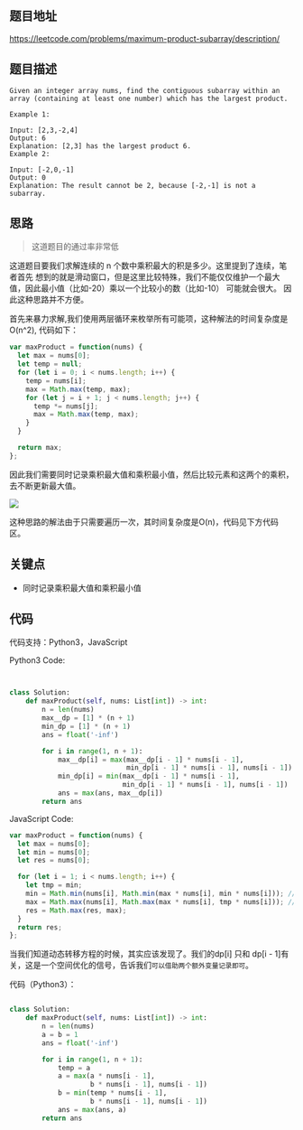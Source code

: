 ## 题目地址

https://leetcode.com/problems/maximum-product-subarray/description/

## 题目描述

```
Given an integer array nums, find the contiguous subarray within an array (containing at least one number) which has the largest product.

Example 1:

Input: [2,3,-2,4]
Output: 6
Explanation: [2,3] has the largest product 6.
Example 2:

Input: [-2,0,-1]
Output: 0
Explanation: The result cannot be 2, because [-2,-1] is not a subarray.

```

## 思路

> 这道题目的通过率非常低

这道题目要我们求解连续的 n 个数中乘积最大的积是多少。这里提到了连续，笔者首先
想到的就是滑动窗口，但是这里比较特殊，我们不能仅仅维护一个最大值，因此最小值（比如-20）乘以一个比较小的数（比如-10）
可能就会很大。 因此这种思路并不方便。

首先来暴力求解,我们使用两层循环来枚举所有可能项，这种解法的时间复杂度是O(n^2), 代码如下：

```js
var maxProduct = function(nums) {
  let max = nums[0];
  let temp = null;
  for (let i = 0; i < nums.length; i++) {
    temp = nums[i];
    max = Math.max(temp, max);
    for (let j = i + 1; j < nums.length; j++) {
      temp *= nums[j];
      max = Math.max(temp, max);
    }
  }

  return max;
};
```

因此我们需要同时记录乘积最大值和乘积最小值，然后比较元素和这两个的乘积，去不断更新最大值。

![](https://tva1.sinaimg.cn/large/0082zybply1gcatuvun39j30gr08kt9l.jpg)

这种思路的解法由于只需要遍历一次，其时间复杂度是O(n)，代码见下方代码区。

## 关键点

- 同时记录乘积最大值和乘积最小值

## 代码

代码支持：Python3，JavaScript



Python3 Code:


```python


class Solution:
    def maxProduct(self, nums: List[int]) -> int:
        n = len(nums)
        max__dp = [1] * (n + 1)
        min_dp = [1] * (n + 1)
        ans = float('-inf')

        for i in range(1, n + 1):
            max__dp[i] = max(max__dp[i - 1] * nums[i - 1],
                             min_dp[i - 1] * nums[i - 1], nums[i - 1])
            min_dp[i] = min(max__dp[i - 1] * nums[i - 1],
                            min_dp[i - 1] * nums[i - 1], nums[i - 1])
            ans = max(ans, max__dp[i])
        return ans
  ```


JavaScript Code:

```js
var maxProduct = function(nums) {
  let max = nums[0];
  let min = nums[0];
  let res = nums[0];

  for (let i = 1; i < nums.length; i++) {
    let tmp = min;
    min = Math.min(nums[i], Math.min(max * nums[i], min * nums[i])); // 取最小
    max = Math.max(nums[i], Math.max(max * nums[i], tmp * nums[i])); /// 取最大
    res = Math.max(res, max);
  }
  return res;
};
```
当我们知道动态转移方程的时候，其实应该发现了。我们的dp[i] 只和 dp[i - 1]有关，这是一个空间优化的信号，告诉我们`可以借助两个额外变量记录即可`。


代码（Python3）：


```python

class Solution:
    def maxProduct(self, nums: List[int]) -> int:
        n = len(nums)
        a = b = 1
        ans = float('-inf')

        for i in range(1, n + 1):
            temp = a
            a = max(a * nums[i - 1],
                    b * nums[i - 1], nums[i - 1])
            b = min(temp * nums[i - 1],
                    b * nums[i - 1], nums[i - 1])
            ans = max(ans, a)
        return ans

```
